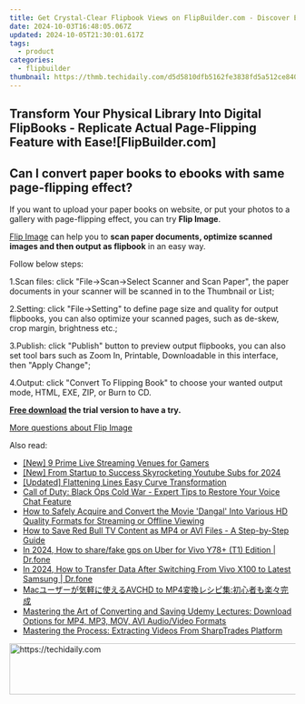 ```yaml
---
title: Get Crystal-Clear Flipbook Views on FlipBuilder.com - Discover Easy Tips to Browse Better
date: 2024-10-03T16:48:05.067Z
updated: 2024-10-05T21:30:01.617Z
tags:
  - product
categories:
  - flipbuilder
thumbnail: https://thmb.techidaily.com/d5d5810dfb5162fe3838fd5a512ce840bf5c9c8c52397ab8a1f2ef651a47611e.jpg
---
```


## Transform Your Physical Library Into Digital FlipBooks - Replicate Actual Page-Flipping Feature with Ease![FlipBuilder.com]

## Can I convert paper books to ebooks with same page-flipping effect?

If you want to upload your paper books on website, or put your photos to a gallery with page-flipping effect, you can try **Flip Image**. 

[Flip Image](https://tools.techidaily.com/flipbuilder/products/) can help you to **scan paper documents, optimize scanned images and then output as flipbook** in an easy way.

Follow below steps:

1.Scan files: click "File->Scan->Select Scanner and Scan Paper", the paper documents in your scanner will be scanned in to the Thumbnail or List;

2.Setting: click "File->Setting" to define page size and quality for output flipbooks, you can also optimize your scanned pages, such as de-skew, crop margin, brightness etc.;

3.Publish: click "Publish" button to preview output flipbooks, you can also set tool bars such as Zoom In, Printable, Downloadable in this interface, then "Apply Change";

4.Output: click "Convert To Flipping Book" to choose your wanted output mode, HTML, EXE, ZIP, or Burn to CD.

**[Free download](https://tools.techidaily.com/flipbuilder/products/) the trial version to have a try.** 

[More questions about Flip Image](https://tools.techidaily.com/flipbuilder/products/)

<ins class="adsbygoogle"
     style="display:block"
     data-ad-format="autorelaxed"
     data-ad-client="ca-pub-7571918770474297"
     data-ad-slot="1223367746"></ins>

<ins class="adsbygoogle"
     style="display:block"
     data-ad-client="ca-pub-7571918770474297"
     data-ad-slot="8358498916"
     data-ad-format="auto"
     data-full-width-responsive="true"></ins>

<span class="atpl-alsoreadstyle">Also read:</span>
<div><ul>
<li><a href="https://extra-tips.techidaily.com/new-9-prime-live-streaming-venues-for-gamers/"><u>[New] 9 Prime Live Streaming Venues for Gamers</u></a></li>
<li><a href="https://youtube-sure.techidaily.com/rom-startup-to-success-skyrocketing-youtube-subs-for-2024/"><u>[New] From Startup to Success Skyrocketing Youtube Subs for 2024</u></a></li>
<li><a href="https://some-knowledge.techidaily.com/updated-flattening-lines-easy-curve-transformation/"><u>[Updated] Flattening Lines Easy Curve Transformation</u></a></li>
<li><a href="https://sound-issues.techidaily.com/call-of-duty-black-ops-cold-war-expert-tips-to-restore-your-voice-chat-feature/"><u>Call of Duty: Black Ops Cold War - Expert Tips to Restore Your Voice Chat Feature</u></a></li>
<li><a href="https://win-marvelous.techidaily.com/how-to-safely-acquire-and-convert-the-movie-dangal-into-various-hd-quality-formats-for-streaming-or-offline-viewing/"><u>How to Safely Acquire and Convert the Movie 'Dangal' Into Various HD Quality Formats for Streaming or Offline Viewing</u></a></li>
<li><a href="https://win-marvelous.techidaily.com/how-to-save-red-bull-tv-content-as-mp4-or-avi-files-a-step-by-step-guide/"><u>How to Save Red Bull TV Content as MP4 or AVI Files - A Step-by-Step Guide</u></a></li>
<li><a href="https://review-topics.techidaily.com/in-2024-how-to-sharefake-gps-on-uber-for-vivo-y78plus-t1-edition-drfone-by-drfone-virtual-android/"><u>In 2024, How to share/fake gps on Uber for Vivo Y78+ (T1) Edition | Dr.fone</u></a></li>
<li><a href="https://android-transfer.techidaily.com/in-2024-how-to-transfer-data-after-switching-from-vivo-x100-to-latest-samsung-drfone-by-drfone-transfer-from-android-transfer-from-android/"><u>In 2024, How to Transfer Data After Switching From Vivo X100 to Latest Samsung | Dr.fone</u></a></li>
<li><a href="https://some-knowledge.techidaily.com/macavchd-to-mp4/"><u>Macユーザーが気軽に使えるAVCHD to MP4変換レシピ集:初心者も楽々完成</u></a></li>
<li><a href="https://win-marvelous.techidaily.com/mastering-the-art-of-converting-and-saving-udemy-lectures-download-options-for-mp4-mp3-mov-avi-audiovideo-formats/"><u>Mastering the Art of Converting and Saving Udemy Lectures: Download Options for MP4, MP3, MOV, AVI Audio/Video Formats</u></a></li>
<li><a href="https://win-marvelous.techidaily.com/mastering-the-process-extracting-videos-from-sharptrades-platform/"><u>Mastering the Process: Extracting Videos From SharpTrades Platform</u></a></li>
</ul></div>

<!-- affiliate ads begin -->
<a href="https://appsumo.8odi.net/c/5597632/2144282/7443" target="_top" id="2144282">
  <img src="//a.impactradius-go.com/display-ad/7443-2144282" border="0" alt="https://techidaily.com" width="728" height="90"/>
</a>
<img height="0" width="0" src="https://appsumo.8odi.net/i/5597632/2144282/7443" style="position:absolute;visibility:hidden;" border="0" />
<!-- affiliate ads end -->

